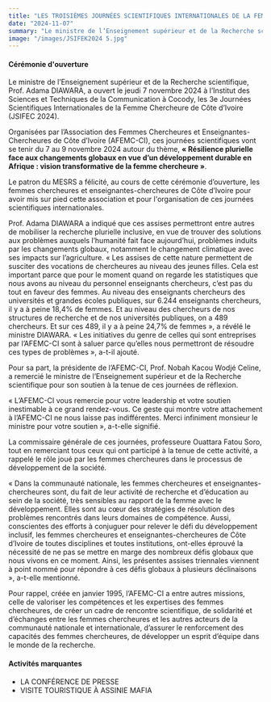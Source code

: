 ```yaml
---
title: "LES TROISIÈMES JOURNÉES SCIENTIFIQUES INTERNATIONALES DE LA FEMME CHERCHEURE JSIFEC 2024"
date: "2024-11-07"
summary: "Le ministre de l’Enseignement supérieur et de la Recherche scientifique..."
image: "/images/JSIFEK2024 5.jpg"
---
```


#### Cérémonie d'ouverture

Le ministre de l’Enseignement supérieur et de la Recherche scientifique, Prof. Adama DIAWARA, a ouvert le jeudi 7 novembre 2024 à l’Institut des Sciences et Techniques de la Communication à Cocody, les 3e Journées Scientifiques Internationales de la Femme Chercheure de Côte d’Ivoire (JSIFEC 2024).

Organisées par l’Association des Femmes Chercheures et Enseignantes-Chercheures de Côte d’Ivoire (AFEMC-CI), ces journées scientifiques vont se tenir du 7 au 9 novembre 2024 autour du thème, **« Résilience plurielle face aux changements globaux en vue d’un développement durable en Afrique : vision transformative de la femme chercheure »**.

Le patron du MESRS a félicité, au cours de cette cérémonie d’ouverture, les femmes chercheures et enseignantes-chercheures de Côte d’Ivoire pour avoir mis sur pied cette association et pour l'organisation de ces journées scientifiques internationales.

Prof. Adama DIAWARA a indiqué que ces assises permettront entre autres de mobiliser la recherche plurielle inclusive, en vue de trouver des solutions aux problèmes auxquels l’humanité fait face aujourd’hui, problèmes induits par les changements globaux, notamment le changement climatique avec ses impacts sur l’agriculture. « Les assises de cette nature permettent de susciter des vocations de chercheures au niveau des jeunes filles. Cela est important parce que pour le moment quand on regarde les statistiques que nous avons au niveau du personnel enseignants chercheurs, c’est pas du tout en faveur des femmes. Au niveau des enseignants chercheurs des universités et grandes écoles publiques, sur 6.244 enseignants chercheurs, il y a à peine 18,4% de femmes. Et au niveau des chercheurs de nos structures de recherche et de nos universités publiques, on a 489 chercheurs. Et sur ces 489, il y a à peine 24,7% de femmes », a révélé le ministre DIAWARA. « Les initiatives du genre de celles qui sont entreprises par l’AFEMC-CI sont à saluer parce qu’elles nous permettront de résoudre ces types de problèmes », a-t-il ajouté.

Pour sa part, la présidente de l’AFEMC-CI, Prof. Nobah Kacou Wodjé Celine, a remercié le ministre de l’Enseignement supérieur et de la Recherche scientifique pour son soutien à la tenue de ces journées de réflexion.

« L’AFEMC-CI vous remercie pour votre leadership et votre soutien inestimable à ce grand rendez-vous. Ce geste qui montre votre attachement à l’AFEMC-CI ne nous laisse pas indifférentes. Merci infiniment monsieur le ministre pour votre soutien », a-t-elle signifié.

La commissaire générale de ces journées, professeure Ouattara Fatou Soro, tout en remerciant tous ceux qui ont participé à la tenue de cette activité, a rappelé le rôle joué par les femmes chercheures dans le processus de développement de la société.

« Dans la communauté nationale, les femmes chercheures et enseignantes-chercheures sont, du fait de leur activité de recherche et d’éducation au sein de la société, très sensibles au rapport de la femme avec le développement. Elles sont au cœur des stratégies de résolution des problèmes rencontrés dans leurs domaines de compétence. Aussi, conscientes des efforts à conjuguer pour relever le défi du développement inclusif, les femmes chercheures et enseignantes-chercheures de Côte d’Ivoire de toutes disciplines et toutes institutions, ont-elles éprouvé la nécessité de ne pas se mettre en marge des nombreux défis globaux que nous vivons en ce moment. Ainsi, les présentes assises triennales viennent à point nommé pour répondre à ces défis globaux à plusieurs déclinaisons », a-t-elle mentionné.

Pour rappel, créée en janvier 1995, l’AFEMC-CI a entre autres missions, celle de valoriser les compétences et les expertises des femmes chercheures, de créer un cadre de rencontre scientifique, de solidarité et d’échanges entre les femmes chercheures et les autres acteurs de la communauté nationale et internationale, d’assurer le renforcement des capacités des femmes chercheures, de développer un esprit d’équipe dans le monde de la recherche.

#### Activités marquantes

- LA CONFÉRENCE DE PRESSE
- VISITE TOURISTIQUE À ASSINIE MAFIA
